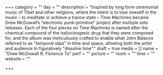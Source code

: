 +++
category = ""
day = ""
description = "Inspired by long form ceremonial music of Tibet and other religions, where the intent is to lose oneself in the music – to meditate or achieve a trance state – Time Machines became Drew McDowall’s “electronic punk-primitive” project after multiple solo releases. Each of the four pieces on Time Machines is named after the chemical compound of the hallucinogenic drug that they were composed for, and the album was meticulously crafted to enable what John Balance referred to as \"temporal slips\" in time and space, allowing both the artist and audience to figuratively \"dissolve time\"."
draft = true
media = []
name = "Drew McDowall ft. Florence To"
perf = ""
picture = ""
room = ""
time = ""
website = ""

+++
